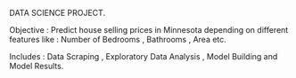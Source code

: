 DATA SCIENCE PROJECT.

Objective : Predict house selling prices in Minnesota depending on different features like : Number of Bedrooms , Bathrooms , Area etc.

Includes : Data Scraping , Exploratory Data Analysis , Model Building and Model Results.
